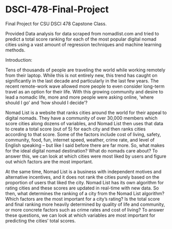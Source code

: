 # DSCI-478-Final-Project

Final Project for CSU DSCI 478 Capstone Class.

Provided Data analysis for data scraped from nomadlist.com and tried to predict a total score ranking for each of the most popular digital nomad cities using a vast amount of regression techniques and machine learning methods. 

Introduction:

Tens of thousands of people are traveling the world while working remotely from their laptop. While this is not entirely new, this trend has caught on significantly in the last decade and particularly in the last few years. The recent remote-work wave allowed more people to even consider long-term travel as an option for their life. With this growing community and desire to lead a nomadic life, more and more people were asking online, ‘where should I go’ and ‘how should I decide’?  

Nomad List is a website that ranks cities around the world for their appeal to digital nomads. They have a community of over 30,000 members which score cities along dozens of variables, and Nomad List then uses that data to create a total score (out of 5) for each city and then ranks cities according to that score. Some of the factors include cost of living, safety, community, food, fun, internet speed, weather, crime rate, and level of English speaking – but like I said before there are far more. So, what makes for the ideal digital nomad destination? What do nomads care about? To answer this, we can look at which cities were most liked by users and figure out which factors are the most important.  

At the same time, Nomad List is a business with independent motives and alternative incentives, and it does not rank the cities purely based on the proportion of users that liked the city. Nomad List has its own algorithm for rating cities and these scores are updated in real-time with new data. So then, what determines the ranking of a city from the Nomad List algorithm? Which factors are the most important for a city’s rating? Is the total score and final ranking more heavily determined by quality of life and community, or more concrete factors such as crime rates and cost of living? To answer these questions, we can look at which variables are most important for predicting the cities’ total scores. 
